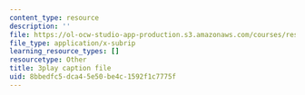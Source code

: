```yaml
---
content_type: resource
description: ''
file: https://ol-ocw-studio-app-production.s3.amazonaws.com/courses/res-18-009-learn-differential-equations-up-close-with-gilbert-strang-and-cleve-moler-fall-2015/8bbedfc5dca45e50be4c1592f1c7775f_6b9AW6QxXt0.vtt
file_type: application/x-subrip
learning_resource_types: []
resourcetype: Other
title: 3play caption file
uid: 8bbedfc5-dca4-5e50-be4c-1592f1c7775f
---
```

